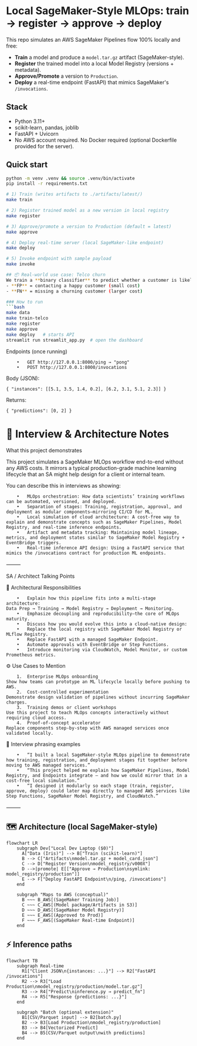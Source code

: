 # Local SageMaker-Style MLOps: train → register → approve → deploy

This repo simulates an AWS SageMaker Pipelines flow 100% locally and free:
- **Train** a model and produce a `model.tar.gz` artifact (SageMaker-style).
- **Register** the trained model into a local Model Registry (versions + metadata).
- **Approve/Promote** a version to `Production`.
- **Deploy** a real-time endpoint (FastAPI) that mimics SageMaker's `/invocations`.

## Stack
- Python 3.11+
- scikit-learn, pandas, joblib
- FastAPI + Uvicorn
- No AWS account required. No Docker required (optional Dockerfile provided for the server).

## Quick start
```bash
python -m venv .venv && source .venv/bin/activate
pip install -r requirements.txt

# 1) Train (writes artifacts to ./artifacts/latest/)
make train

# 2) Register trained model as a new version in local registry
make register

# 3) Approve/promote a version to Production (default = latest)
make approve

# 4) Deploy real-time server (local SageMaker-like endpoint)
make deploy

# 5) Invoke endpoint with sample payload
make invoke

## 📦 Real-world use case: Telco churn
We train a **binary classifier** to predict whether a customer is likely to churn next month. Features include tenure, charges, contract type, security/support add-ons, etc. The model is evaluated with **ROC AUC** and **PR AUC**, and we expose **threshold tuning** to balance business costs:
- **FP** = contacting a happy customer (small cost)
- **FN** = missing a churning customer (larger cost)

### How to run
```bash
make data
make train-telco
make register
make approve
make deploy   # starts API
streamlit run streamlit_app.py  # open the dashboard

```
Endpoints (once running)
```
	•	GET http://127.0.0.1:8000/ping → "pong"
	•	POST http://127.0.0.1:8000/invocations
```
Body (JSON):
```
{ "instances": [[5.1, 3.5, 1.4, 0.2], [6.2, 3.1, 5.1, 2.3]] }
```
Returns:
```
{ "predictions": [0, 2] }
```




# 🎯 Interview & Architecture Notes

What this project demonstrates

This project simulates a SageMaker MLOps workflow end-to-end without any AWS costs. It mirrors a typical production-grade machine learning lifecycle that an SA might help design for a client or internal team.

You can describe this in interviews as showing:
```
	•	MLOps orchestration: How data scientists’ training workflows can be automated, versioned, and deployed.
	•	Separation of stages: Training, registration, approval, and deployment as modular components—mirroring CI/CD for ML.
	•	Local simulation of cloud architecture: A cost-free way to explain and demonstrate concepts such as SageMaker Pipelines, Model Registry, and real-time inference endpoints.
	•	Artifact and metadata tracking: Maintaining model lineage, metrics, and deployment states similar to SageMaker Model Registry + EventBridge triggers.
	•	Real-time inference API design: Using a FastAPI service that mimics the /invocations contract for production ML endpoints.
```
⸻

SA / Architect Talking Points

🧠 Architectural Responsibilities
```
	•	Explain how this pipeline fits into a multi-stage architecture:
Data Prep → Training → Model Registry → Deployment → Monitoring.
	•	Emphasize decoupling and reproducibility—the core of MLOps maturity.
	•	Discuss how you would evolve this into a cloud-native design:
	•	Replace the local registry with SageMaker Model Registry or MLflow Registry.
	•	Replace FastAPI with a managed SageMaker Endpoint.
	•	Automate approvals with EventBridge or Step Functions.
	•	Introduce monitoring via CloudWatch, Model Monitor, or custom Prometheus metrics.
```
⚙️ Use Cases to Mention
```
	1.	Enterprise MLOps onboarding
Show how teams can prototype an ML lifecycle locally before pushing to AWS.
	2.	Cost-controlled experimentation
Demonstrate design validation of pipelines without incurring SageMaker charges.
	3.	Training demos or client workshops
Use this project to teach MLOps concepts interactively without requiring cloud access.
	4.	Proof-of-concept accelerator
Replace components step-by-step with AWS managed services once validated locally.
```

💬 Interview phrasing examples
```
	•	“I built a local SageMaker-style MLOps pipeline to demonstrate how training, registration, and deployment stages fit together before moving to AWS managed services.”
	•	“This project helped me explain how SageMaker Pipelines, Model Registry, and Endpoints integrate — and how we could mirror that in a cost-free local simulation.”
	•	“I designed it modularly so each stage (train, register, approve, deploy) could later map directly to managed AWS services like Step Functions, SageMaker Model Registry, and CloudWatch.”
```
⸻
## 🗺️ Architecture (local SageMaker-style)


```mermaid
flowchart LR
    subgraph Dev["Local Dev Laptop ($0)"]
      A["Data (Iris)"] --> B["Train (scikit-learn)"]
      B --> C["Artifacts\nmodel.tar.gz + model_card.json"]
      C --> D["Register Version\nmodel_registry/v000X"]
      D -->|promote| E[["Approve → Production\nsymlink: model_registry/production"]]
      E --> F["Deploy FastAPI Endpoint\n/ping, /invocations"]
    end

    subgraph "Maps to AWS (conceptual)"
      B ~~~ B_AWS[(SageMaker Training Job)]
      C ~~~ C_AWS[(Model package/Artifacts in S3)]
      D ~~~ D_AWS[(SageMaker Model Registry)]
      E ~~~ E_AWS[(Approved to Prod)]
      F ~~~ F_AWS[(SageMaker Real-time Endpoint)]
    end

```
## ⚡ Inference paths

```mermaid
flowchart TB
    subgraph Real-time
      R1["Client JSON\n{instances: ...}"] --> R2["FastAPI /invocations"]
      R2 --> R3["Load Production\nmodel_registry/production/model.tar.gz"]
      R3 --> R4["Predict\ninference.py → predict_fn"]
      R4 --> R5["Response {predictions: ...}"]
    end

    subgraph "Batch (optional extension)"
      B1[CSV/Parquet input] --> B2[batch.py]
      B2 --> B3[Load Production\nmodel_registry/production]
      B3 --> B4[Vectorized Predict]
      B4 --> B5[CSV/Parquet output\nwith predictions]
    end
```